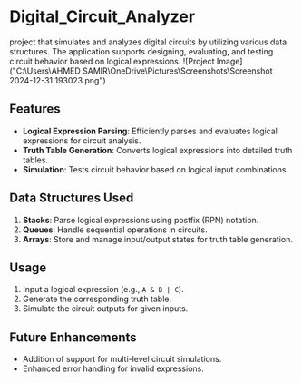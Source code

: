 # Digital_Circuit_Analyzer
project that simulates and analyzes digital circuits by utilizing various data structures. The application supports designing, evaluating, and testing circuit behavior based on logical expressions.
![Project Image]("C:\Users\AHMED SAMIR\OneDrive\Pictures\Screenshots\Screenshot 2024-12-31 193023.png")  

## Features  
- **Logical Expression Parsing**: Efficiently parses and evaluates logical expressions for circuit analysis.  
- **Truth Table Generation**: Converts logical expressions into detailed truth tables.  
- **Simulation**: Tests circuit behavior based on logical input combinations.  

## Data Structures Used  
1. **Stacks**: Parse logical expressions using postfix (RPN) notation.  
2. **Queues**: Handle sequential operations in circuits.  
3. **Arrays**: Store and manage input/output states for truth table generation.  

## Usage  
1. Input a logical expression (e.g., `A & B | C`).  
2. Generate the corresponding truth table.  
3. Simulate the circuit outputs for given inputs.  

## Future Enhancements  
- Addition of support for multi-level circuit simulations.  
- Enhanced error handling for invalid expressions.  
